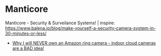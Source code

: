 # Manticore
Manticore - Security &amp; Surveilance Systems! | inspire: https://www.balena.io/blog/make-yourself-a-security-camera-system-in-30-minutes-or-less/

- [Why I will NEVER own an Amazon ring camera - indoor cloud cameras are a BAD idea!](https://youtu.be/jMuRavcHCDs)
